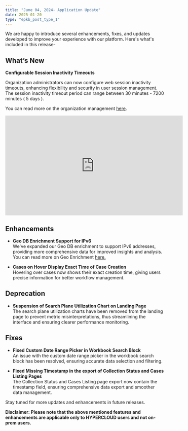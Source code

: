 ```yaml
---
title: "June 04, 2024- Application Update"
date: 2025-01-20
type: "epkb_post_type_1"
---
```


We are happy to introduce several enhancements, fixes, and updates developed to improve your experience with our platform. Here's what's included in this release-

## **What’s New**

 **Configurable Session Inactivity Timeouts**

Organization administrators can now configure web session inactivity timeouts, enhancing flexibility and security in user session management. The session inactivity timeout period can range between 30 minutes - 7200 minutes ( 5 days ).

You can read more on the organization management [here](https://dnif.it/kb/user-management-access-control/manage-organization-and-users/edit-organization/).
<iframe width="560" height="315" src="https://www.youtube.com/embed/reTC0CLYnps?si=MEhFNlJofyJ71oEc" title="YouTube video player" frameborder="0" allow="accelerometer; autoplay; clipboard-write; encrypted-media; gyroscope; picture-in-picture; web-share" referrerpolicy="strict-origin-when-cross-origin" allowfullscreen></iframe>   
<!-- https://videopress.com/v/UWbBJAkf?resizeToParent=true&cover=true&preloadContent=metadata&useAverageColor=true -->

## **Enhancements** 

-  **Geo DB Enrichment Support for IPv6**  
    We've expanded our Geo DB enrichment to support IPv6 addresses, providing more comprehensive data for improved insights and analysis.  
    You can read more on Geo Enrichment [here.](https://dnif.it/kb/operations/geo-enrichment/)

- **Cases on Hover Display Exact Time of Case Creation**  
    Hovering over cases now shows their exact creation time, giving users precise information for better workflow management.

## **Deprecation**

-  **Suspension of Search Plane Utilization Chart on Landing Page**  
    The search plane utilization charts have been removed from the landing page to prevent metric misinterpretations, thus streamlining the interface and ensuring clearer performance monitoring.

## **Fixes**

-  **Fixed Custom Date Range Picker in Workbook Search Block**  
    An issue with the custom date range picker in the workbook search block has been resolved, ensuring accurate data selection and filtering.

-  **Fixed Missing Timestamp in the export of Collection Status and Cases Listing Pages**  
    The Collection Status and Cases Listing page export now contain the timestamp field, ensuring comprehensive data export and smoother data management.

Stay tuned for more updates and enhancements in future releases.

 **Disclaimer: Please note that the above mentioned features and enhancements are applicable only to HYPERCLOUD users and not on-prem users.**

